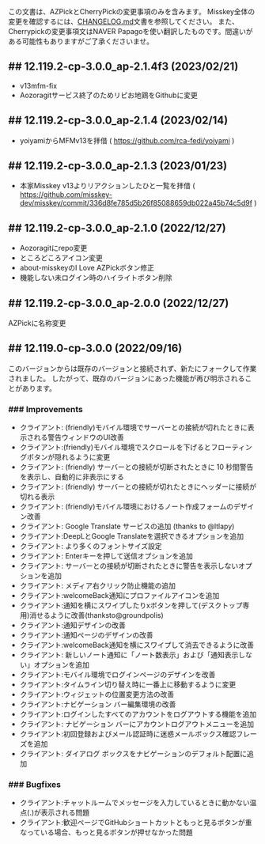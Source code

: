 <!--
## ## 12.x.x-cp-2.x.x (unreleased)

### ### Improvements

### ### Bugfixes

-->

この文書は、AZPickとCherryPickの変更事項のみを含みます。 Misskey全体の変更を確認するには、[CHANGELOG.md](CHANGELOG.md)文書を参照してください。
また、Cherrypickの変更事項文はNAVER Papagoを使い翻訳したものです。間違いがある可能性もありますがご了承くださいませ。
## ## 12.119.2-cp-3.0.0_ap-2.1.4f3 (2023/02/21)
- v13mfm-fix
- Aozoragitサービス終了のためリピお地鶏をGithubに変更
## ## 12.119.2-cp-3.0.0_ap-2.1.4 (2023/02/14)
- yoiyamiからMFMv13を拝借 ( https://github.com/rca-fedi/yoiyami )
## ## 12.119.2-cp-3.0.0_ap-2.1.3 (2023/01/23)
- 本家Misskey v13よりリアクションしたひと一覧を拝借 ( https://github.com/misskey-dev/misskey/commit/336d8fe785d5b26f85088659db022a45b74c5d9f )

## ## 12.119.2-cp-3.0.0_ap-2.1.0 (2022/12/27)
- Aozoragitにrepo変更
- ところどころアイコン変更
- about-misskeyのI Love AZPickボタン修正
- 機能しない未ログイン時のハイライトボタン削除
## ## 12.119.2-cp-3.0.0_ap-2.0.0 (2022/12/27)
AZPickに名称変更

## ## 12.119.0-cp-3.0.0 (2022/09/16)
このバージョンからは既存のバージョンと接続されず、新たにフォークして作業されました。 したがって、既存のバージョンにあった機能が再び明示されることがあります。

### ### Improvements
- クライアント: (friendly)モバイル環境でサーバーとの接続が切れたときに表示される警告ウィンドウのUI改善
- クライアント:(friendly)モバイル環境でスクロールを下げるとフローティングボタンが隠れるように変更
- クライアント: (friendly) サーバーとの接続が切断されたときに 10 秒間警告を表示し、自動的に非表示にする
- クライアント: (friendly) サーバーとの接続が切れたときにヘッダーに接続が切れる表示
- クライアント: (friendly)モバイル環境におけるノート作成フォームのデザイン改善
- クライアント: Google Translate サービスの追加 (thanks to @ltlapy)
- クライアント:DeepLとGoogle Translateを選択できるオプションを追加
- クライアント: より多くのフォントサイズ設定
- クライアント: Enterキーを押して送信オプションを追加
- クライアント: サーバーとの接続が切断されたときに警告を表示しないオプションを追加
- クライアント: メディア右クリック防止機能の追加
- クライアント:welcomeBack通知にプロファイルアイコンを追加
- クライアント:通知を横にスワイプしたりxボタンを押して(デスクトップ専用)消せるように改善(thanksto@groundpolis)
- クライアント:通知デザインの改善
- クライアント:通知ページのデザインの改善
- クライアント:welcomeBack通知を横にスワイプして消去できるように改善
- クライアント: 新しいノート通知に「ノート数表示」および「通知表示しない」オプションを追加
- クライアント:モバイル環境でログインページのデザインを改善
- クライアント:タイムライン切り替え時に一番上に移動するように変更
- クライアント:ウィジェットの位置変更方法の改善
- クライアント:ナビゲーション バー編集環境の改善
- クライアント:ログインしたすべてのアカウントをログアウトする機能を追加
- クライアント: ナビゲーション バーにアカウントログアウトメニューを追加
- クライアント:初回登録およびメール認証時に迷惑メールボックス確認フレーズを追加
- クライアント: ダイアログ ボックスをナビゲーションのデフォルト配置に追加

### ### Bugfixes
- クライアント:チャットルームでメッセージを入力しているときに動かない温点(.)が表示される問題
- クライアント:歓迎ページでGitHubショートカットともっと見るボタンが重なっている場合、もっと見るボタンが押せなかった問題

<!--
## ## 12.x.x-cp-2.x.x (unreleased)_legacy

### ### Improvements
- クライアント:全般的なUIのブラシアップ
- クライアント: MFM関数構文の提案実装
- クライアント:未読通知のみを表示する機能
- クライアント:通知ページで通知の種類に応じたフィルタ
- クライアント:アニメーション削減設定の適用範囲を拡大
- クライアント:テーマコンパイラにhueとsaturate関数を追加
- クライアント: ノート作成フォームにキャンセル線機能を追加
- クライアント: コントロールパネルのパフォーマンス改善
- クライアント: 自分のリアクションを見られるように改善
	- 設定により、リアクションリストをみんなに公開できる。
- クライアント: ユーザー検索精度の向上
- クライアント: 新しいライトテーマの追加
- クライアント: 新しいダークテーマの追加
- クライアント:/shareクエリでコメントやファイルなどの情報を配信できるように変更
- UI(friendly):ナビゲーションメニューボタンに通知インジケーターを追加
- UI(friendly):「発見する」タブでナビゲーションメニューにアクセスできるように改善
- UI(friendly):タイムラインヘッダーのモーダルポップアップに表示されるインジケーターのデザイン調整
- UI(friendly):タイムラインのノートデザインをMisskey基本テーマと併合し、デザイン改善
- UI(friendly):ヘッダー作動方式最適化
- UI(friendly):全般的なUIをMisskey基本テーマと併合
- ActivityPub:HTML→MFM変換の強化
- API:グループでのusers/groups/leaveエンドポイントの実装
- API:i/notificationsにunreadOnlyオプションを追加
- API:ap系のエンドポイントログイン必須化+速度制限追加
- API:ユーザーのリアクションリストを取得するusers/reactionsの追加
- - API: users/search 및 users/search-by-username-and-host 를 강화
- MFM:太字<b></b>およびキャンセル線<s></s>タグ構文追加
- Docker:Node.jsを17.0.1にアップデート
- アカウント登録時にメールアドレス設定を必須に設定するオプションを追加
- ページロードエラーページに更新ボタンを追加
- ミュートおよびブロックリストをインポートできるように変更
- チャートの同期を毎日0時に自動的に行う

### ### Bugfixes
- クライアント:ヘッダーのタブが返される問題
- クライアント:ヘッダーにタブが表示された状態でタイトルをクリックしたときにタブ選択ポップアップが表示される問題
- クライアント:アンテナ、リストタイムラインを読み込めない問題
- クライアント: ユーザー ページのタブが動作しない問題
- クライアント:ピン留めユーザー設定項目がない問題
- クライアント: Deck UI で重なったカラムの一方を折りたたんだ状態で右に差し出すと割れる問題
- クライアント:テーマ管理ができない問題
- クライアント:リモート ノートで意図せずローカル カスタム 絵文字が使用される可能性のある問題
- クライアント:通知上でローカル リアクションが表示されない問題
- クライアント: ウィジェットを追加できない問題
- UI(friendly):ヘッダーにタイトルが表示されない問題
- API:アプリケーション通知を取得しない問題
- MFM:リンクラベルの言及はテキストで構文分析する
- MFM:URLノードにプロパティを追加し、<>でまとめたかどうかを示す。
- MFM:ハッシュタグで<および>の使用を許可しない
- ActivityPub: not reactedしたUndo.Likeがinboxに残存する問題
- - createDeleteAccountJob 수정
- 管理者用ジョブキューに遅延したジョブがリストに表示されない問題の修正
- 一部翻訳の改善
- 依存パッケージ更新

### ### Changes
- 保守性と使用性の面でCherryPickコマンド ライン オプションが削除されました。
	- 必要に応じて、環境変数に置き換えることができます。
- MFM:性能、保守性、構文誤認識抑制の観点から球形関数構文のサポートを終了しました。
	- 構文(`[foo bar]`)を使用せず、現行構文(`$[foo bar]`)を使用してください。
- モデレーターをブロックできないように設定された部分が連合間で問題を引き起こす可能性があることが確認され、その部分を削除しました。
- データベースにログを保存しません。
	- ログを永続化するにはsyslogを利用してください。
